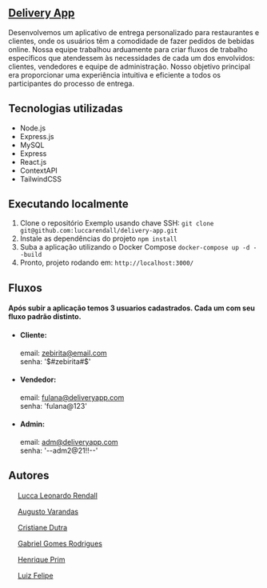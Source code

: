 ## [Delivery App](https://www.linkedin.com/in/lucca-rendall/)
Desenvolvemos um aplicativo de entrega personalizado para restaurantes e clientes, onde os usuários têm a comodidade de fazer pedidos de bebidas online. Nossa equipe trabalhou arduamente para criar fluxos de trabalho específicos que atendessem às necessidades de cada um dos envolvidos: clientes, vendedores e equipe de administração. Nosso objetivo principal era proporcionar uma experiência intuitiva e eficiente a todos os participantes do processo de entrega.

## Tecnologias utilizadas
*   Node.js
*   Express.js
*   MySQL
*   Express
*   React.js
*   ContextAPI
*   TailwindCSS

## Executando localmente
1. Clone o repositório
	Exemplo usando chave SSH:
`git clone git@github.com:luccarendall/delivery-app.git`
2. Instale as dependências do projeto
 `npm install`
3. Suba a aplicação utilizando o Docker Compose
 `docker-compose up -d --build` 
4. Pronto, projeto rodando em: `http://localhost:3000/`

## Fluxos
#### Após subir a aplicação temos 3 usuarios cadastrados. Cada um com seu fluxo padrão distinto.
*   #### Cliente:
    email: zebirita@email.com    
    senha: '$#zebirita#$'
    
*   #### Vendedor:
    email: fulana@deliveryapp.com  
    senha: 'fulana@123'  
    
*   #### Admin:
    email: adm@deliveryapp.com  
    senha: '--adm2@21!!--'

## Autores
<img src="https://cdn-icons-png.flaticon.com/512/25/25231.png" width=15> [Lucca Leonardo Rendall](https://github.com/LuccaRendall)

<img src="https://cdn-icons-png.flaticon.com/512/25/25231.png" width=15> [Augusto Varandas](https://github.com/augustovarandas)

<img src="https://cdn-icons-png.flaticon.com/512/25/25231.png" width=15> [Cristiane Dutra](https://github.com/cristianepd887)

<img src="https://cdn-icons-png.flaticon.com/512/25/25231.png" width=15> [Gabriel Gomes Rodrigues](https://github.com/gabrielgr99)

<img src="https://cdn-icons-png.flaticon.com/512/25/25231.png" width=15> [Henrique Prim](https://github.com/Henriqueprim)

<img src="https://cdn-icons-png.flaticon.com/512/25/25231.png" width=15> [Luiz Felipe](https://github.com/LuizFelipe406)

